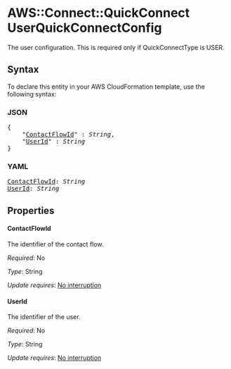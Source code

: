 # AWS::Connect::QuickConnect UserQuickConnectConfig

The user configuration. This is required only if QuickConnectType is USER.

## Syntax

To declare this entity in your AWS CloudFormation template, use the following syntax:

### JSON

<pre>
{
    "<a href="#contactflowid" title="ContactFlowId">ContactFlowId</a>" : <i>String</i>,
    "<a href="#userid" title="UserId">UserId</a>" : <i>String</i>
}
</pre>

### YAML

<pre>
<a href="#contactflowid" title="ContactFlowId">ContactFlowId</a>: <i>String</i>
<a href="#userid" title="UserId">UserId</a>: <i>String</i>
</pre>

## Properties

#### ContactFlowId

The identifier of the contact flow.

_Required_: No

_Type_: String

_Update requires_: [No interruption](https://docs.aws.amazon.com/AWSCloudFormation/latest/UserGuide/using-cfn-updating-stacks-update-behaviors.html#update-no-interrupt)

#### UserId

The identifier of the user.

_Required_: No

_Type_: String

_Update requires_: [No interruption](https://docs.aws.amazon.com/AWSCloudFormation/latest/UserGuide/using-cfn-updating-stacks-update-behaviors.html#update-no-interrupt)
